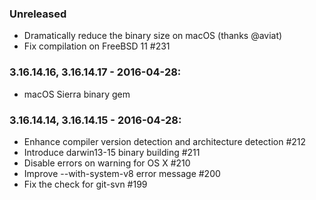 ### Unreleased

* Dramatically reduce the binary size on macOS (thanks @aviat)
* Fix compilation on FreeBSD 11 #231

### 3.16.14.16, 3.16.14.17 - 2016-04-28:

* macOS Sierra binary gem

### 3.16.14.14, 3.16.14.15 - 2016-04-28:

* Enhance compiler version detection and architecture detection #212
* Introduce darwin13-15 binary building #211
* Disable errors on warning for OS X #210
* Improve --with-system-v8 error message #200
* Fix the check for git-svn #199
